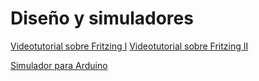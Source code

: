 # Diseño y simuladores


[Videotutorial sobre Fritzing I](https://www.youtube.com/watch?v=UWyAoOUcWJs)
[Videotutorial sobre Fritzing II](https://www.youtube.com/watch?v=SVlQw2t_FK4)

[Simulador para Arduino](https://www.youtube.com/watch?v=VoWSmP5UpmI)

